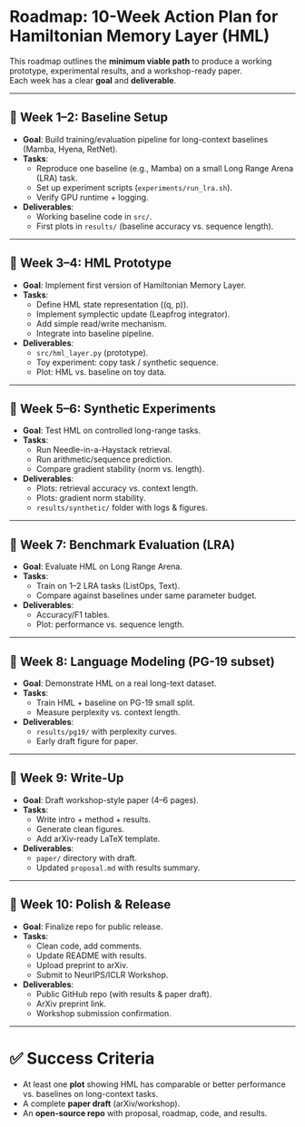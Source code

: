 # Roadmap: 10-Week Action Plan for Hamiltonian Memory Layer (HML)

This roadmap outlines the **minimum viable path** to produce a working prototype, experimental results, and a workshop-ready paper.  
Each week has a clear **goal** and **deliverable**.

---

## 📅 Week 1–2: Baseline Setup
- **Goal**: Build training/evaluation pipeline for long-context baselines (Mamba, Hyena, RetNet).  
- **Tasks**:
  - Reproduce one baseline (e.g., Mamba) on a small Long Range Arena (LRA) task.  
  - Set up experiment scripts (`experiments/run_lra.sh`).  
  - Verify GPU runtime + logging.  
- **Deliverables**:
  - Working baseline code in `src/`.  
  - First plots in `results/` (baseline accuracy vs. sequence length).  

---

## 📅 Week 3–4: HML Prototype
- **Goal**: Implement first version of Hamiltonian Memory Layer.  
- **Tasks**:
  - Define HML state representation \((q, p)\).  
  - Implement symplectic update (Leapfrog integrator).  
  - Add simple read/write mechanism.  
  - Integrate into baseline pipeline.  
- **Deliverables**:
  - `src/hml_layer.py` (prototype).  
  - Toy experiment: copy task / synthetic sequence.  
  - Plot: HML vs. baseline on toy data.  

---

## 📅 Week 5–6: Synthetic Experiments
- **Goal**: Test HML on controlled long-range tasks.  
- **Tasks**:
  - Run Needle-in-a-Haystack retrieval.  
  - Run arithmetic/sequence prediction.  
  - Compare gradient stability (norm vs. length).  
- **Deliverables**:
  - Plots: retrieval accuracy vs. context length.  
  - Plots: gradient norm stability.  
  - `results/synthetic/` folder with logs & figures.  

---

## 📅 Week 7: Benchmark Evaluation (LRA)
- **Goal**: Evaluate HML on Long Range Arena.  
- **Tasks**:
  - Train on 1–2 LRA tasks (ListOps, Text).  
  - Compare against baselines under same parameter budget.  
- **Deliverables**:
  - Accuracy/F1 tables.  
  - Plot: performance vs. sequence length.  

---

## 📅 Week 8: Language Modeling (PG-19 subset)
- **Goal**: Demonstrate HML on a real long-text dataset.  
- **Tasks**:
  - Train HML + baseline on PG-19 small split.  
  - Measure perplexity vs. context length.  
- **Deliverables**:
  - `results/pg19/` with perplexity curves.  
  - Early draft figure for paper.  

---

## 📅 Week 9: Write-Up
- **Goal**: Draft workshop-style paper (4–6 pages).  
- **Tasks**:
  - Write intro + method + results.  
  - Generate clean figures.  
  - Add arXiv-ready LaTeX template.  
- **Deliverables**:
  - `paper/` directory with draft.  
  - Updated `proposal.md` with results summary.  

---

## 📅 Week 10: Polish & Release
- **Goal**: Finalize repo for public release.  
- **Tasks**:
  - Clean code, add comments.  
  - Update README with results.  
  - Upload preprint to arXiv.  
  - Submit to NeurIPS/ICLR Workshop.  
- **Deliverables**:
  - Public GitHub repo (with results & paper draft).  
  - ArXiv preprint link.  
  - Workshop submission confirmation.  

---

# ✅ Success Criteria
- At least one **plot** showing HML has comparable or better performance vs. baselines on long-context tasks.  
- A complete **paper draft** (arXiv/workshop).  
- An **open-source repo** with proposal, roadmap, code, and results.  
